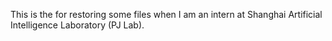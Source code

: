 This is the for restoring some files when I am an intern at Shanghai Artificial Intelligence Laboratory (PJ Lab). 
